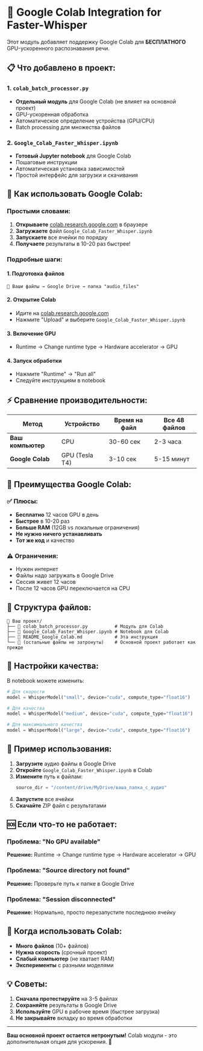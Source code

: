 # 🚀 Google Colab Integration for Faster-Whisper

Этот модуль добавляет поддержку Google Colab для **БЕСПЛАТНОГО** GPU-ускоренного распознавания речи.

## 📋 Что добавлено в проект:

### 1. `colab_batch_processor.py` 
- **Отдельный модуль** для Google Colab (не влияет на основной проект)
- GPU-ускоренная обработка
- Автоматическое определение устройства (GPU/CPU)
- Batch processing для множества файлов

### 2. `Google_Colab_Faster_Whisper.ipynb`
- **Готовый Jupyter notebook** для Google Colab
- Пошаговые инструкции
- Автоматическая установка зависимостей
- Простой интерфейс для загрузки и скачивания

## 🚀 Как использовать Google Colab:

### Простыми словами:
1. **Открываете** [colab.research.google.com](https://colab.research.google.com) в браузере
2. **Загружаете** файл `Google_Colab_Faster_Whisper.ipynb`
3. **Запускаете** все ячейки по порядку
4. **Получаете** результаты в 10-20 раз быстрее!

### Подробные шаги:

#### 1. Подготовка файлов
```
📁 Ваши файлы → Google Drive → папка "audio_files"
```

#### 2. Открытие Colab
- Идите на [colab.research.google.com](https://colab.research.google.com)
- Нажмите "Upload" и выберите `Google_Colab_Faster_Whisper.ipynb`

#### 3. Включение GPU
- Runtime → Change runtime type → Hardware accelerator → GPU

#### 4. Запуск обработки
- Нажмите "Runtime" → "Run all"
- Следуйте инструкциям в notebook

## ⚡ Сравнение производительности:

| Метод | Устройство | Время на файл | Все 48 файлов |
|-------|-----------|---------------|---------------|
| **Ваш компьютер** | CPU | 30-60 сек | 2-3 часа |
| **Google Colab** | GPU (Tesla T4) | 3-10 сек | 5-15 минут |

## 🎯 Преимущества Google Colab:

### ✅ Плюсы:
- **Бесплатно** 12 часов GPU в день
- **Быстрее** в 10-20 раз
- **Больше RAM** (12GB vs локальные ограничения)
- **Не нужно ничего устанавливать**
- **Тот же код** и качество

### ⚠️ Ограничения:
- Нужен интернет
- Файлы надо загружать в Google Drive
- Сессия живет 12 часов
- После 12 часов GPU переключается на CPU

## 📂 Структура файлов:

```
📁 Ваш проект/
├── 📄 colab_batch_processor.py          # Модуль для Colab
├── 📓 Google_Colab_Faster_Whisper.ipynb # Notebook для Colab
├── 📄 README_Google_Colab.md            # Эта инструкция
└── 📁 (остальные файлы не затронуты)    # Основной проект работает как прежде
```

## 🔧 Настройки качества:

В notebook можете изменить:

```python
# Для скорости
model = WhisperModel("small", device="cuda", compute_type="float16")

# Для качества  
model = WhisperModel("medium", device="cuda", compute_type="float16")

# Для максимального качества
model = WhisperModel("large", device="cuda", compute_type="float16")
```

## 📝 Пример использования:

1. **Загрузите** аудио файлы в Google Drive
2. **Откройте** `Google_Colab_Faster_Whisper.ipynb` в Colab
3. **Измените** путь к файлам:
   ```python
   source_dir = "/content/drive/MyDrive/ваша_папка_с_аудио"
   ```
4. **Запустите** все ячейки
5. **Скачайте** ZIP файл с результатами

## 🆘 Если что-то не работает:

### Проблема: "No GPU available"
**Решение:** Runtime → Change runtime type → Hardware accelerator → GPU

### Проблема: "Source directory not found"
**Решение:** Проверьте путь к папке в Google Drive

### Проблема: "Session disconnected"
**Решение:** Нормально, просто перезапустите последнюю ячейку

## 🎯 Когда использовать Colab:

- **Много файлов** (10+ файлов)
- **Нужна скорость** (срочный проект)
- **Слабый компьютер** (не хватает RAM)
- **Эксперименты** с разными моделями

## 💡 Советы:

1. **Сначала протестируйте** на 3-5 файлах
2. **Сохраняйте** результаты в Google Drive
3. **Используйте** GPU в рабочее время (быстрее загрузка)
4. **Не закрывайте** вкладку во время обработки

---

**Ваш основной проект остается нетронутым!** Colab модули - это дополнительная опция для ускорения. 🚀
